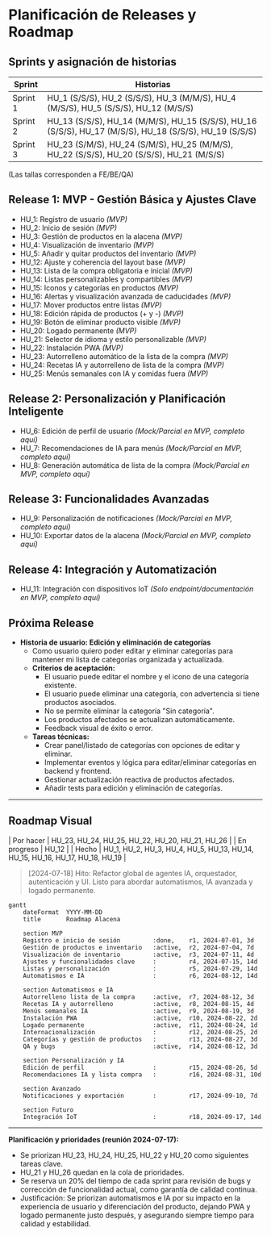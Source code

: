 # Planificación de Releases y Roadmap

## Sprints y asignación de historias

| Sprint   | Historias                                                                                 |
|----------|------------------------------------------------------------------------------------------|
| Sprint 1 | HU_1 (S/S/S), HU_2 (S/S/S), HU_3 (M/M/S), HU_4 (M/S/S), HU_5 (S/S/S), HU_12 (M/S/S)       |
| Sprint 2 | HU_13 (S/S/S), HU_14 (M/M/S), HU_15 (S/S/S), HU_16 (S/S/S), HU_17 (M/S/S), HU_18 (S/S/S), HU_19 (S/S/S) |
| Sprint 3 | HU_23 (S/M/S), HU_24 (S/M/S), HU_25 (M/M/S), HU_22 (S/S/S), HU_20 (S/S/S), HU_21 (M/S/S)  |

(Las tallas corresponden a FE/BE/QA)

## Release 1: MVP - Gestión Básica y Ajustes Clave
- HU_1: Registro de usuario *(MVP)*
- HU_2: Inicio de sesión *(MVP)*
- HU_3: Gestión de productos en la alacena *(MVP)*
- HU_4: Visualización de inventario *(MVP)*
- HU_5: Añadir y quitar productos del inventario *(MVP)*
- HU_12: Ajuste y coherencia del layout base *(MVP)*
- HU_13: Lista de la compra obligatoria e inicial *(MVP)*
- HU_14: Listas personalizables y compartibles *(MVP)*
- HU_15: Iconos y categorías en productos *(MVP)*
- HU_16: Alertas y visualización avanzada de caducidades *(MVP)*
- HU_17: Mover productos entre listas *(MVP)*
- HU_18: Edición rápida de productos (+ y -) *(MVP)*
- HU_19: Botón de eliminar producto visible *(MVP)*
- HU_20: Logado permanente *(MVP)*
- HU_21: Selector de idioma y estilo personalizable *(MVP)*
- HU_22: Instalación PWA *(MVP)*
- HU_23: Autorrelleno automático de la lista de la compra *(MVP)*
- HU_24: Recetas IA y autorrelleno de lista de la compra *(MVP)*
- HU_25: Menús semanales con IA y comidas fuera *(MVP)*

## Release 2: Personalización y Planificación Inteligente
- HU_6: Edición de perfil de usuario *(Mock/Parcial en MVP, completo aquí)*
- HU_7: Recomendaciones de IA para menús *(Mock/Parcial en MVP, completo aquí)*
- HU_8: Generación automática de lista de la compra *(Mock/Parcial en MVP, completo aquí)*

## Release 3: Funcionalidades Avanzadas
- HU_9: Personalización de notificaciones *(Mock/Parcial en MVP, completo aquí)*
- HU_10: Exportar datos de la alacena *(Mock/Parcial en MVP, completo aquí)*

## Release 4: Integración y Automatización
- HU_11: Integración con dispositivos IoT *(Solo endpoint/documentación en MVP, completo aquí)*

## Próxima Release

- **Historia de usuario: Edición y eliminación de categorías**
  - Como usuario quiero poder editar y eliminar categorías para mantener mi lista de categorías organizada y actualizada.
  - **Criterios de aceptación:**
    - El usuario puede editar el nombre y el icono de una categoría existente.
    - El usuario puede eliminar una categoría, con advertencia si tiene productos asociados.
    - No se permite eliminar la categoría "Sin categoría".
    - Los productos afectados se actualizan automáticamente.
    - Feedback visual de éxito o error.
  - **Tareas técnicas:**
    - Crear panel/listado de categorías con opciones de editar y eliminar.
    - Implementar eventos y lógica para editar/eliminar categorías en backend y frontend.
    - Gestionar actualización reactiva de productos afectados.
    - Añadir tests para edición y eliminación de categorías.

---

## Roadmap Visual

| Por hacer   | HU_23, HU_24, HU_25, HU_22, HU_20, HU_21, HU_26 |
| En progreso | HU_12 |
| Hecho       | HU_1, HU_2, HU_3, HU_4, HU_5, HU_13, HU_14, HU_15, HU_16, HU_17, HU_18, HU_19 |

> [2024-07-18] Hito: Refactor global de agentes IA, orquestador, autenticación y UI. Listo para abordar automatismos, IA avanzada y logado permanente.

```mermaid
gantt
    dateFormat  YYYY-MM-DD
    title       Roadmap Alacena

    section MVP
    Registro e inicio de sesión         :done,    r1, 2024-07-01, 3d
    Gestión de productos e inventario   :active,  r2, 2024-07-04, 7d
    Visualización de inventario         :active,  r3, 2024-07-11, 4d
    Ajustes y funcionalidades clave     :         r4, 2024-07-15, 14d
    Listas y personalización            :         r5, 2024-07-29, 14d
    Automatismos e IA                   :         r6, 2024-08-12, 14d

    section Automatismos e IA
    Autorrelleno lista de la compra     :active,  r7, 2024-08-12, 3d
    Recetas IA y autorrelleno           :active,  r8, 2024-08-15, 4d
    Menús semanales IA                  :active,  r9, 2024-08-19, 3d
    Instalación PWA                     :active,  r10, 2024-08-22, 2d
    Logado permanente                   :active,  r11, 2024-08-24, 1d
    Internacionalización                :         r12, 2024-08-25, 2d
    Categorías y gestión de productos   :         r13, 2024-08-27, 3d
    QA y bugs                           :active,  r14, 2024-08-12, 3d

    section Personalización y IA
    Edición de perfil                   :         r15, 2024-08-26, 5d
    Recomendaciones IA y lista compra   :         r16, 2024-08-31, 10d

    section Avanzado
    Notificaciones y exportación        :         r17, 2024-09-10, 7d

    section Futuro
    Integración IoT                     :         r18, 2024-09-17, 14d
```

---

**Planificación y prioridades (reunión 2024-07-17):**
- Se priorizan HU_23, HU_24, HU_25, HU_22 y HU_20 como siguientes tareas clave.
- HU_21 y HU_26 quedan en la cola de prioridades.
- Se reserva un 20% del tiempo de cada sprint para revisión de bugs y corrección de funcionalidad actual, como garantía de calidad continua.
- Justificación: Se priorizan automatismos e IA por su impacto en la experiencia de usuario y diferenciación del producto, dejando PWA y logado permanente justo después, y asegurando siempre tiempo para calidad y estabilidad.
